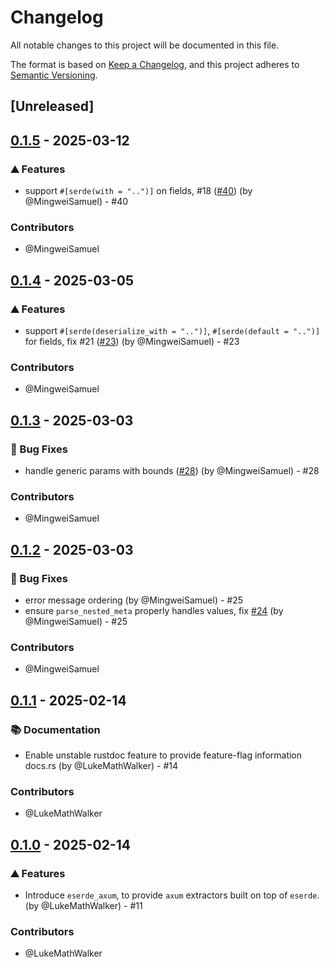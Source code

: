 # Changelog

All notable changes to this project will be documented in this file.

The format is based on [Keep a Changelog](https://keepachangelog.com/en/1.0.0/),
and this project adheres to [Semantic Versioning](https://semver.org/spec/v2.0.0.html).

## [Unreleased]

## [0.1.5](https://github.com/mainmatter/eserde/compare/eserde_axum-0.1.4...eserde_axum-0.1.5) - 2025-03-12


### ⛰️ Features
- support `#[serde(with = "..")]` on fields, #18 ([#40](https://github.com/mainmatter/eserde/pull/40)) (by @MingweiSamuel) - #40


### Contributors

* @MingweiSamuel

## [0.1.4](https://github.com/mainmatter/eserde/compare/eserde_axum-0.1.3...eserde_axum-0.1.4) - 2025-03-05


### ⛰️ Features
- support `#[serde(deserialize_with = "..")]`, `#[serde(default = "..")]` for fields, fix #21 ([#23](https://github.com/mainmatter/eserde/pull/23)) (by @MingweiSamuel) - #23


### Contributors

* @MingweiSamuel

## [0.1.3](https://github.com/mainmatter/eserde/compare/eserde_axum-0.1.2...eserde_axum-0.1.3) - 2025-03-03


### 🐛 Bug Fixes
- handle generic params with bounds ([#28](https://github.com/mainmatter/eserde/pull/28)) (by @MingweiSamuel) - #28


### Contributors

* @MingweiSamuel

## [0.1.2](https://github.com/mainmatter/eserde/compare/eserde_axum-0.1.1...eserde_axum-0.1.2) - 2025-03-03


### 🐛 Bug Fixes
- error message ordering (by @MingweiSamuel) - #25
- ensure `parse_nested_meta` properly handles values, fix [#24](https://github.com/mainmatter/eserde/pull/24) (by @MingweiSamuel) - #25


### Contributors

* @MingweiSamuel

## [0.1.1](https://github.com/mainmatter/eserde/compare/eserde_axum-0.1.0...eserde_axum-0.1.1) - 2025-02-14


### 📚 Documentation
- Enable unstable rustdoc feature to provide feature-flag information docs.rs (by @LukeMathWalker) - #14


### Contributors

* @LukeMathWalker

## [0.1.0](https://github.com/mainmatter/eserde/releases/tag/eserde_axum-0.1.0) - 2025-02-14


### ⛰️ Features
- Introduce `eserde_axum`, to provide `axum` extractors built on top of `eserde`. (by @LukeMathWalker) - #11


### Contributors

* @LukeMathWalker
